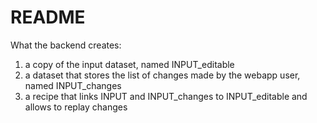 # README

What the backend creates:

1. a copy of the input dataset, named INPUT_editable
2. a dataset that stores the list of changes made by the webapp user, named INPUT_changes
3. a recipe that links INPUT and INPUT_changes to INPUT_editable and allows to replay changes